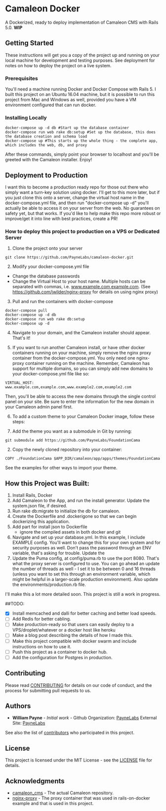 # Camaleon Docker

A Dockerized, ready to deploy implementation of Camaleon CMS with Rails 5.0. **WIP**

## Getting Started

These instructions will get you a copy of the project up and running on your local machine for development and testing purposes. See deployment for notes on how to deploy the project on a live system.

### Prerequisites

You'll need a machine running Docker and Docker Compose with Rails 5. I built this project on an Ubuntu 16.04 machine, but it is possible to run this project from Mac and Windows as well, provided you have a VM environment configured that can run docker.

### Installing Locally

```
docker-compose up -d db #Start up the database container
docker-compose run web rake db:setup #Set up the database, this does the database creation and schema load
docker-compose up #This starts up the whole thing - the complete app, which includes the web, db, and proxy
```
After these commands, simply point your browser to localhost and you'll be greeted with the Camaleon installer. Enjoy!

## Deployment to Production

I want this to become a production ready repo for those out there who simply want a turn-key solution using docker. I'll get to this more later, but if you just clone this onto a server, change the virtual host name in the docker-compose.yml file, and then run "docker-compose up -d" you'll actually be able to access it on your server from the web. No guarantees on safety yet, but that works. If you'd like to help make this repo more robust or improve/get it into line with best practices, create a PR!

### How to deploy this project to production on a VPS or Dedicated Server

1. Clone the project onto your server

```
git clone https://github.com/PayneLabs/camaleon-docker.git
```

2. Modify your docker-compose.yml file
  - Change the database passwords
  - Change the Virtual Host to your host name. Multiple hosts can be separated with commas, i.e. www.example.com,example.com. (See https://github.com/jwilder/nginx-proxy for details on using nginx proxy)

3. Pull and run the containers with docker-compose

```
docker-compose pull
docker-compose up -d db
docker-compose run web rake db:setup
docker-compose up -d
```

4. Navigate to your domain, and the Camaleon installer should appear. That's it!

5. If you want to run another Camaleon install, or have other docker containers running on your machine, simply remove the nginx proxy container from the docker-compose.yml. You only need one nginx-proxy container running on the machine. Remember, Camaleon has support for multiple domains, so you can simply add new domains to your docker-compose.yml file like so:

```
VIRTUAL_HOST: www.example.com,example.com,www.example2.com,example2.com
```
Then, you'll be able to access the new domains through the single control panel on your site. Be sure to enter the information for the new domain in your Camaleon admin panel first.

6. To add a custom theme to your Camaleon Docker image, follow these steps:

  1. Add the theme you want as a submodule in Git by running:

  ```
  git submodule add https://github.com/PayneLabs/FoundationCama
  ```

  2. Copy the newly cloned repository into your container:

  ```
  COPY ./FoundationCama $APP_DIR/camaleon/app/apps/themes/FoundationCama
  ```

  See the examples for other ways to import your theme.


## How this Project was Built:

1. Install Rails, Docker
2. Add Camaleon to the App, and run the install generator. Update the system.json file, if desired.
3. Run rake db:migrate to initialize the db for camaleon.
4. Create the Dockerfile and .dockerigone so that we can begin dockerizing this application.
5. Add part for install json to Dockerfile
	- ignore the compiled assets in both docker and git
6. Navigate and set up your database.yml. In this example, I include EXAMPLE config. You'll want to change this for your own system and for security purposes as well. Don't pass the password through an ENV variable, that's asking for trouble. Update the 
7. Update the Puma config, at config/puma.rb to use the port 8080. That's what the proxy server is configured to use. You can go ahead an update the number of threads as well - I set it to be between 0 and 16 threads (unless you want to set this through an environment variable, which might be helpful in a larger-scale production environment). Also update the environments/production.rb file.

I'll make this a lot more detailed soon. This project is still a work in progress.

##TODO:

* [x] Install memcached and dalli for better caching and better load speeds.
* [ ] Add Redis for better cabling.
* [ ] Make production-ready so that users can easily deploy to a VPS/droplet/whatever or a docker host like heroku
* [ ] Make a blog post describing the details of how I made this.
* [ ] Make this project compatible with docker swarm and include instructions on how to use it.
* [ ] Push this project as a container to docker hub.
* [ ] Add the configuration for Postgres in production.

## Contributing

Please read [CONTRIBUTING](CONTRIBUTING.md) for details on our code of conduct, and the process for submitting pull requests to us.

## Authors

* **William Payne** - *Initial work* - Github Organization: [PayneLabs](https://github.com/PayneLabs) External Site: [PayneLabs](http://paynelabs.io)

See also the list of [contributors](https://github.com/PayneLabs/camaleon-docker/contributors) who participated in this project.

## License

This project is licensed under the MIT License - see the [LICENSE](LICENSE) file for details.

## Acknowledgments

* [camaleon_cms](https://github.com/owen2345/camaleon-cms) - The actual Camaleon repository. 
* [nginx-proxy](https://github.com/jwilder/nginx-proxy) - The proxy container that was used in rails-on-docker example and that is used in this project.
